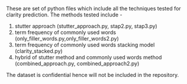 These are set of python files which include all the techniques tested for clarity prediction.
The methods tested include - 
1. stutter approach (stutter_approach.py, stap2.py, stap3.py)
2. term frequency of commonly used words (only_filler_words.py,only_filler_words2.py)
3. term frequency of commonly used words stacking model (clarity_stacked.py)
4. hybrid of stutter method and commonly used words method (combined_approach.py, combined_approach2.py)

The dataset is confidential hence will not be included in the repository.

